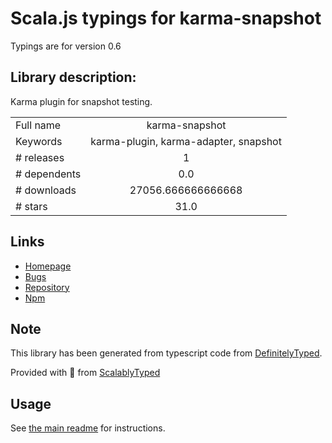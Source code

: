 
# Scala.js typings for karma-snapshot

Typings are for version 0.6

## Library description:
Karma plugin for snapshot testing.

|                    |                 |
| ------------------ | :-------------: |
| Full name          | karma-snapshot |
| Keywords           | karma-plugin, karma-adapter, snapshot |
| # releases         | 1 |
| # dependents       | 0.0 |
| # downloads        | 27056.666666666668 |
| # stars            | 31.0 |

## Links
- [Homepage](https://github.com/localvoid/karma-snapshot)
- [Bugs](https://github.com/localvoid/karma-snapshot/issues)
- [Repository](https://github.com/localvoid/karma-snapshot)
- [Npm](https://www.npmjs.com/package/karma-snapshot)
    


## Note
This library has been generated from typescript code from [DefinitelyTyped](https://definitelytyped.org).

Provided with :purple_heart: from [ScalablyTyped](https://github.com/oyvindberg/ScalablyTyped)

## Usage
See [the main readme](../../readme.md) for instructions.


